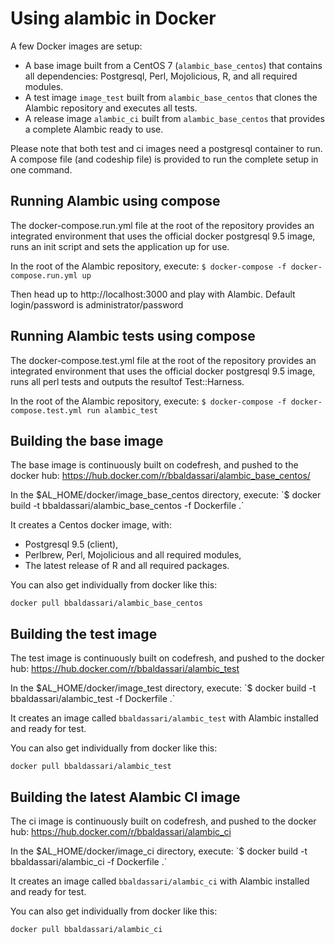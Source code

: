 # Using alambic in Docker

A few Docker images are setup:

* A base image built from a CentOS 7 (`alambic_base_centos`) that contains all dependencies: Postgresql, Perl, Mojolicious, R, and all required modules.
* A test image `image_test` built from `alambic_base_centos` that clones the Alambic repository and executes all tests.
* A release image `alambic_ci` built from `alambic_base_centos` that provides a complete Alambic ready to use.

Please note that both test and ci images need a postgresql container to run. A compose file (and codeship file) is provided to run the complete setup in one command.

## Running Alambic using compose

The docker-compose.run.yml file at the root of the repository provides an integrated environment that uses the official docker postgresql 9.5 image, runs an init script and sets the application up for use.

In the root of the Alambic repository, execute:
`$ docker-compose -f docker-compose.run.yml up`

Then head up to http://localhost:3000 and play with Alambic. Default login/password is administrator/password

## Running Alambic tests using compose

The docker-compose.test.yml file at the root of the repository provides an integrated environment that uses the official docker postgresql 9.5 image, runs all perl tests and outputs the resultof Test::Harness.

In the root of the Alambic repository, execute:
`$ docker-compose -f docker-compose.test.yml run alambic_test`

## Building the base image

The base image is continuously built on codefresh, and pushed to the docker hub: https://hub.docker.com/r/bbaldassari/alambic_base_centos/

In the $AL_HOME/docker/image_base_centos directory, execute:
`$ docker build -t bbaldassari/alambic_base_centos -f Dockerfile .`

It creates a Centos docker image, with:

* Postgresql 9.5 (client),
* Perlbrew, Perl, Mojolicious and all required modules,
* The latest release of R and all required packages.

You can also get individually from docker like this:
```
docker pull bbaldassari/alambic_base_centos
```

## Building the test image

The test image is continuously built on codefresh, and pushed to the docker hub: https://hub.docker.com/r/bbaldassari/alambic_test

In the $AL_HOME/docker/image_test directory, execute:
`$ docker build -t bbaldassari/alambic_test -f Dockerfile .`

It creates an image called `bbaldassari/alambic_test` with Alambic installed and ready for test.

You can also get individually from docker like this:
```
docker pull bbaldassari/alambic_test
```

## Building the latest Alambic CI image

The ci image is continuously built on codefresh, and pushed to the docker hub: https://hub.docker.com/r/bbaldassari/alambic_ci

In the $AL_HOME/docker/image_ci directory, execute:
`$ docker build -t bbaldassari/alambic_ci -f Dockerfile .`

It creates an image called `bbaldassari/alambic_ci` with Alambic installed and ready for test.

You can also get individually from docker like this:
```
docker pull bbaldassari/alambic_ci
```
